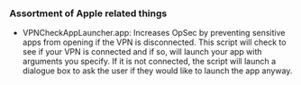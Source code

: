 ### Assortment of Apple related things
- VPNCheckAppLauncher.app: Increases OpSec by preventing sensitive apps from opening if the VPN is disconnected. This script will check to see if your VPN is connected and if so, will launch your app with arguments you specify. If it is not connected, the script will launch a dialogue box to ask the user if they would like to launch the app anyway.
